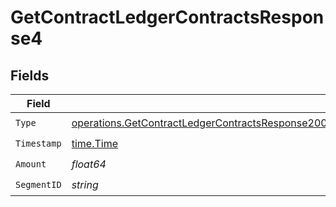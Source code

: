 # GetContractLedgerContractsResponse4


## Fields

| Field                                                                                                                                                                                                                          | Type                                                                                                                                                                                                                           | Required                                                                                                                                                                                                                       | Description                                                                                                                                                                                                                    |
| ------------------------------------------------------------------------------------------------------------------------------------------------------------------------------------------------------------------------------ | ------------------------------------------------------------------------------------------------------------------------------------------------------------------------------------------------------------------------------ | ------------------------------------------------------------------------------------------------------------------------------------------------------------------------------------------------------------------------------ | ------------------------------------------------------------------------------------------------------------------------------------------------------------------------------------------------------------------------------ |
| `Type`                                                                                                                                                                                                                         | [operations.GetContractLedgerContractsResponse200ApplicationJSONResponseBodyDataAmendmentsCommits4Type](../../models/operations/getcontractledgercontractsresponse200applicationjsonresponsebodydataamendmentscommits4type.md) | :heavy_check_mark:                                                                                                                                                                                                             | N/A                                                                                                                                                                                                                            |
| `Timestamp`                                                                                                                                                                                                                    | [time.Time](https://pkg.go.dev/time#Time)                                                                                                                                                                                      | :heavy_check_mark:                                                                                                                                                                                                             | N/A                                                                                                                                                                                                                            |
| `Amount`                                                                                                                                                                                                                       | *float64*                                                                                                                                                                                                                      | :heavy_check_mark:                                                                                                                                                                                                             | N/A                                                                                                                                                                                                                            |
| `SegmentID`                                                                                                                                                                                                                    | *string*                                                                                                                                                                                                                       | :heavy_check_mark:                                                                                                                                                                                                             | N/A                                                                                                                                                                                                                            |